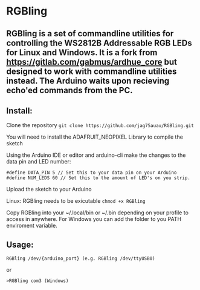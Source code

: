 # RGBling

## RGBling is a set of commandline utilities for controlling the WS2812B Addressable RGB LEDs for Linux and Windows. It is a fork from https://gitlab.com/gabmus/ardhue_core but designed to work with commandline utilities instead. The Arduino waits upon recieving echo'ed commands from the PC.



## Install:
Clone the repository ```git clone https://github.com/jag75auau/RGBling.git```

You will need to install the ADAFRUIT_NEOPIXEL Library to compile the sketch

Using the Arduino IDE or editor and arduino-cli make the changes to the data pin and LED number:
```
#define DATA_PIN 5 // Set this to your data pin on your Arduino
#define NUM_LEDS 60 // Set this to the amount of LED's on you strip.
```
Upload the sketch to your Arduino

Linux: RGBling needs to be exicutable  ```chmod +x RGBling```

Copy RGBling into your ~/.local/bin or ~/.bin depending on your profile to access in anywhere. For Windows you can add the folder to you PATH enviroment variable.


## Usage:

```
RGBling /dev/{arduino_port} (e.g. RGBling /dev/ttyUSB0)
```
or
```
>RGBling com3 (Windows)
```
